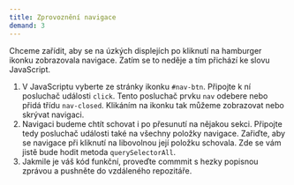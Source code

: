 ```yaml
---
title: Zprovoznění navigace
demand: 3
---
```


Chceme zařídit, aby se na úzkých displejích po kliknutí na hamburger ikonku zobrazovala navigace. Zatím se to neděje a tím přichází ke slovu JavaScript.

1. V JavaScriptu vyberte ze stránky ikonku `#nav-btn`. Připojte k ní posluchač události `click`. Tento posluchač prvku `nav` odebere nebo přidá třídu `nav-closed`. Klikáním na ikonku tak můžeme zobrazovat nebo skrývat navigaci.
1. Navigaci budeme chtít schovat i po přesunutí na nějakou sekci. Připojte tedy posluchač události také na všechny položky navigace. Zařiďte, aby se navigace při kliknutí na libovolnou její položku schovala. Zde se vám jistě bude hodit metoda `querySelectorAll`.
1. Jakmile je váš kód funkční, proveďte commmit s hezky popisnou zprávou a pushněte do vzdáleného repozitáře.
